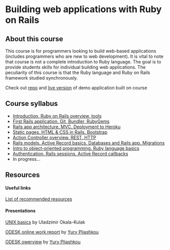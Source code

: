 # Building web applications with Ruby on Rails

## About this course

This course is for programmers looking to build web-based applications
(includes programmers who are new to web development).
It is vital to note that course is not a complete introduction to Ruby language.
The goal is to provide students skills for individual building web applications.
The peculiarity of this course is that the Ruby language and Ruby on Rails
framework studied synchronously.

Check out [repo](https://github.com/micrum/course-app) and
[live version](https://course-app.herokuapp.com/) of demo application built on course

## Course syllabus

* [Introduction, Ruby on Rails overview, tools](0_lecture.md)
* [First Rails application. Git, Bundler, RubyGems](1_lecture.md)
* [Rails app architecture. MVC. Deployment to Heroku](2_lecture.md)
* [Static pages. HTML & CSS in Rails. Bootstrap](3_lecture.md)
* [Action Controller overview. REST. HTTP](4_lecture.md)
* [Rails models. Active Record basics. Databases and Rails app. Migrations](5_lecture.md)
* [Intro to object-oriented programming. Ruby language basics](6_lecture.md)
* [Authentication. Rails sessions. Active Record callbacks](7_lecture.md)
* In progress...

## Resources

#### Useful links

[List of recommended resources](useful_links.md)

#### Presentations

[UNIX basics](presentations/unix_basics.pdf) by Uladzimir Okala-Kulak

[ODESK online work report](presentations/odesk/eo_global_report.pdf) by [Yury Pliashkou](https://github.com/Pliashkou)

[ODESK owerview](presentations/odesk/odesk.pdf) by [Yury Pliashkou](https://github.com/Pliashkou)
